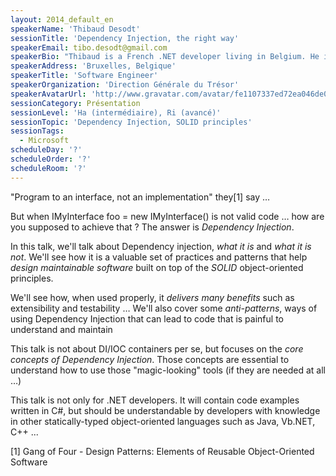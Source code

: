 ```yaml
---
layout: 2014_default_en
speakerName: 'Thibaud Desodt'
sessionTitle: 'Dependency Injection, the right way'
speakerEmail: tibo.desodt@gmail.com
speakerBio: "Thibaud is a French .NET developer living in Belgium. He is currently working for the French Government in a Scrum team based in Brussels, where he builds web applications. \n\nHe is slightly obsessed with topics such as TDD, object-oriented design the SOLID way and enjoys deleting dead code nearly as much as writing new one.\n\nWhen at home, he spends most of his time taking care of his daughter, playing or listening to music, or reading the internet ... in no particular order.\n"
speakerAddress: 'Bruxelles, Belgique'
speakerTitle: 'Software Engineer'
speakerOrganization: 'Direction Générale du Trésor'
speakerAvatarUrl: 'http://www.gravatar.com/avatar/fe1107337ed72ea046de03287921eade?size=200'
sessionCategory: Présentation
sessionLevel: 'Ha (intermédiaire), Ri (avancé)'
sessionTopic: 'Dependency Injection, SOLID principles'
sessionTags:
  - Microsoft
scheduleDay: '?'
scheduleOrder: '?'
scheduleRoom: '?'
---
```


"Program to an interface, not an implementation" they[1] say … 

But when 
    IMyInterface foo = new IMyInterface() 
is not valid code … how are you supposed to achieve that ?
The answer is *Dependency Injection*. 

In this talk, we'll talk about Dependency injection, *what it is* and *what it is not*. 
We'll see how it is a valuable set of practices and patterns that help *design maintainable software* built on top of the *SOLID* object-oriented principles. 

We'll see how, when used properly, it *delivers many benefits* such as extensibility and testability … 
We'll also cover some *anti-patterns*, ways of using Dependency Injection that can lead to code that is painful to understand and maintain


This talk is not about DI/IOC containers per se, but focuses on the *core concepts of Dependency Injection*. Those concepts are essential to understand how to use those "magic-looking" tools (if they are needed at all …)

This talk is not only for .NET developers. It will contain code examples written in C#, but should be understandable by developers with knowledge in other statically-typed object-oriented languages such as Java, Vb.NET, C++ ...

[1] Gang of Four - Design Patterns: Elements of Reusable Object-Oriented Software
